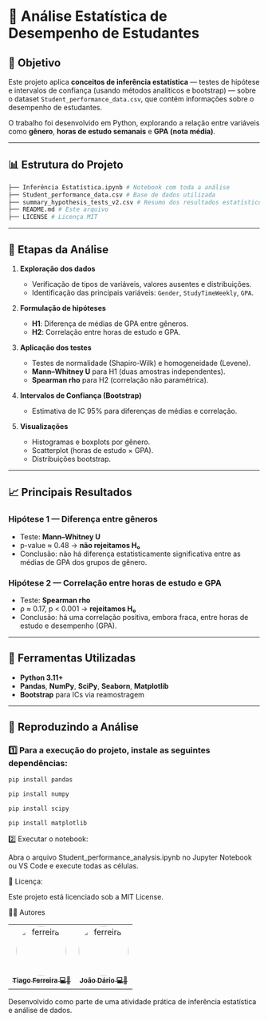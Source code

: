 # 🧮 Análise Estatística de Desempenho de Estudantes

## 🎯 Objetivo
Este projeto aplica **conceitos de inferência estatística** — testes de hipótese e intervalos de confiança (usando métodos analíticos e bootstrap) — sobre o dataset `Student_performance_data.csv`, que contém informações sobre o desempenho de estudantes.

O trabalho foi desenvolvido em Python, explorando a relação entre variáveis como **gênero**, **horas de estudo semanais** e **GPA (nota média)**.

---

## 📊 Estrutura do Projeto
```bash
├── Inferência Estatística.ipynb # Notebook com toda a análise
├── Student_performance_data.csv # Base de dados utilizada
├── summary_hypothesis_tests_v2.csv # Resumo dos resultados estatísticos
├── README.md # Este arquivo
├── LICENSE # Licença MIT
```

---

## 🧠 Etapas da Análise

1. **Exploração dos dados**
   - Verificação de tipos de variáveis, valores ausentes e distribuições.
   - Identificação das principais variáveis: `Gender`, `StudyTimeWeekly`, `GPA`.

2. **Formulação de hipóteses**
   - **H1**: Diferença de médias de GPA entre gêneros.
   - **H2**: Correlação entre horas de estudo e GPA.

3. **Aplicação dos testes**
   - Testes de normalidade (Shapiro-Wilk) e homogeneidade (Levene).
   - **Mann–Whitney U** para H1 (duas amostras independentes).
   - **Spearman rho** para H2 (correlação não paramétrica).

4. **Intervalos de Confiança (Bootstrap)**
   - Estimativa de IC 95% para diferenças de médias e correlação.

5. **Visualizações**
   - Histogramas e boxplots por gênero.
   - Scatterplot (horas de estudo × GPA).
   - Distribuições bootstrap.

---

## 📈 Principais Resultados

### Hipótese 1 — Diferença entre gêneros
- Teste: **Mann–Whitney U**
- p-value ≈ 0.48 → **não rejeitamos H₀**
- Conclusão: não há diferença estatisticamente significativa entre as médias de GPA dos grupos de gênero.

### Hipótese 2 — Correlação entre horas de estudo e GPA
- Teste: **Spearman rho**
- ρ ≈ 0.17, p < 0.001 → **rejeitamos H₀**
- Conclusão: há uma correlação positiva, embora fraca, entre horas de estudo e desempenho (GPA).

---

## 🧩 Ferramentas Utilizadas
- **Python 3.11+**
- **Pandas**, **NumPy**, **SciPy**, **Seaborn**, **Matplotlib**
- **Bootstrap** para ICs via reamostragem

---

## 🧪 Reproduzindo a Análise

### 1️⃣ Para a execução do projeto, instale as seguintes dependências: 

```bash
pip install pandas
```
```bash
pip install numpy
```
```bash
pip install scipy
```
```bash
pip install matplotlib
```

2️⃣ Executar o notebook:

Abra o arquivo Student_performance_analysis.ipynb no Jupyter Notebook ou VS Code e execute todas as células.

📜 Licença:

Este projeto está licenciado sob a MIT License.

👨‍💻 Autores
<table>
  <tr>
    <td align="center">
       <a href="https://github.com/FrrTiago">
         <img src="https://avatars.githubusercontent.com/u/132114628?v=4" style="border-radius: 50%" width="100px;" alt="ferreira"/>
         <br />
         <sub><b>Tiago Ferreira 💻👑</b></sub>
       </a>
     </td>
     <td align="center">
       <a href="https://github.com/JoaoDario632">
         <img src="https://avatars.githubusercontent.com/u/134674876?v=4" style="border-radius: 50%" width="100px;" alt="ferreira"/>
         <br />
         <sub><b>João Dário 💻👑</b></sub>
       </a>
     </td>
  </tr>
</table>
Desenvolvido como parte de uma atividade prática de inferência estatística e análise de dados.